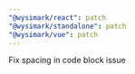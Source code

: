 ```yaml
---
"@wysimark/react": patch
"@wysimark/standalone": patch
"@wysimark/vue": patch
---
```


Fix spacing in code block issue
